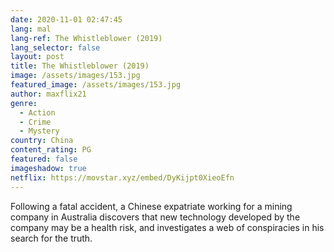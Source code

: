 ```yaml
---
date: 2020-11-01 02:47:45
lang: mal
lang-ref: The Whistleblower (2019)
lang_selector: false
layout: post
title: The Whistleblower (2019)
image: /assets/images/153.jpg
featured_image: /assets/images/153.jpg
author: maxflix21
genre:
  - Action
  - Crime
  - Mystery
country: China
content_rating: PG
featured: false
imageshadow: true
netflix: https://movstar.xyz/embed/DyKijpt0XieoEfn
---
```

Following a fatal accident, a Chinese expatriate working for a mining company in Australia discovers that new technology developed by the company may be a health risk, and investigates a web of conspiracies in his search for the truth.